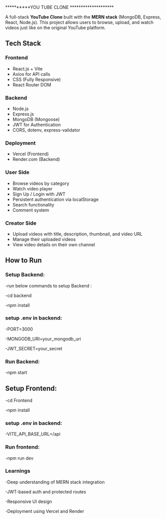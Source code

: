 **********YOU TUBE CLONE ********************

A full-stack **YouTube Clone** built with the **MERN stack** (MongoDB, Express, React, Node.js). This project allows users to browse, upload, and watch videos just like on the original YouTube platform.


## Tech Stack

### Frontend
- React.js + Vite
- Axios for API calls
- CSS (Fully Responsive)
- React Router DOM

### Backend
- Node.js
- Express.js
- MongoDB (Mongoose)
- JWT for Authentication
- CORS, dotenv, express-validator

### Deployment
- Vercel (Frontend)
- Render.com (Backend)


###  User Side
- Browse videos by category
-  Watch video player
-  Sign Up / Login with JWT
-  Persistent authentication via localStorage
-  Search functionality
-  Comment system 

###  Creator Side
-  Upload videos with title, description, thumbnail, and video URL
-  Manage their uploaded videos
-  View video details on their own channel

## How to Run 

### Setup Backend:
-run below commands to setup Backend :

-cd backend

-npm install


### setup .env in backend:
-PORT=3000

-MONGODB_URI=your_mongodb_uri

-JWT_SECRET=your_secret

### Run Backend:
-npm start

##  Setup Frontend:

-cd Frontend

-npm install

### setup .env in backend:

-VITE_API_BASE_URL=/api

### Run frontend:

-npm run dev

### Learnings
-Deep understanding of MERN stack integration

-JWT-based auth and protected routes

-Responsive UI design 

-Deployment using Vercel and Render
